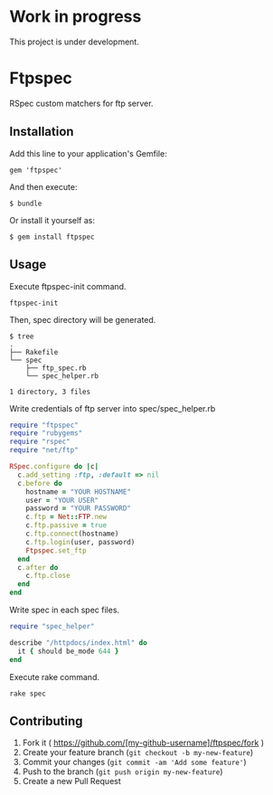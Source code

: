 # Work in progress

This project is under development.

# Ftpspec

RSpec custom matchers for ftp server.

## Installation

Add this line to your application's Gemfile:

    gem 'ftpspec'

And then execute:

    $ bundle

Or install it yourself as:

    $ gem install ftpspec

## Usage

Execute ftpspec-init command.

```
ftpspec-init
```

Then, spec directory will be generated.

```
$ tree
.
├── Rakefile
└── spec
    ├── ftp_spec.rb
    └── spec_helper.rb

1 directory, 3 files
```

Write credentials of ftp server into spec/spec_helper.rb

```ruby
require "ftpspec"
require "rubygems"
require "rspec"
require "net/ftp"

RSpec.configure do |c| 
  c.add_setting :ftp, :default => nil 
  c.before do
    hostname = "YOUR HOSTNAME"
    user = "YOUR USER"
    password = "YOUR PASSWORD"
    c.ftp = Net::FTP.new
    c.ftp.passive = true
    c.ftp.connect(hostname)
    c.ftp.login(user, password)
    Ftpspec.set_ftp
  end 
  c.after do
    c.ftp.close
  end 
end
```

Write spec in each spec files.

```ruby
require "spec_helper"

describe "/httpdocs/index.html" do
  it { should be_mode 644 }
end
```

Execute rake command.

```
rake spec
```

## Contributing

1. Fork it ( https://github.com/[my-github-username]/ftpspec/fork )
2. Create your feature branch (`git checkout -b my-new-feature`)
3. Commit your changes (`git commit -am 'Add some feature'`)
4. Push to the branch (`git push origin my-new-feature`)
5. Create a new Pull Request

